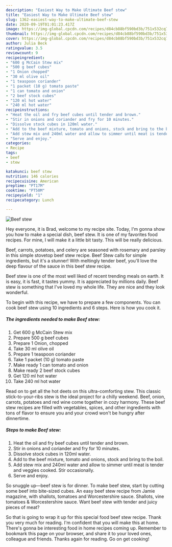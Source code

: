 ```yaml
---
description: "Easiest Way to Make Ultimate Beef stew"
title: "Easiest Way to Make Ultimate Beef stew"
slug: 1362-easiest-way-to-make-ultimate-beef-stew
date: 2020-09-19T01:01:23.417Z
image: https://img-global.cpcdn.com/recipes/d84cb88bf590bd3b/751x532cq70/beef-stew-recipe-main-photo.jpg
thumbnail: https://img-global.cpcdn.com/recipes/d84cb88bf590bd3b/751x532cq70/beef-stew-recipe-main-photo.jpg
cover: https://img-global.cpcdn.com/recipes/d84cb88bf590bd3b/751x532cq70/beef-stew-recipe-main-photo.jpg
author: Julia Beck
ratingvalue: 3.5
reviewcount: 9
recipeingredient:
- "600 g McCain Stew mix"
- "500 g beef cubes"
- "1 Onion chopped"
- "30 ml olive oil"
- "1 teaspoon coriander"
- "1 packet (10 g) tomato paste"
- "1 can tomato and onion"
- "2 beef stock cubes"
- "120 ml hot water"
- "240 ml hot water"
recipeinstructions:
- "Heat the oil and fry beef cubes until tender and brown."
- "Stir in onions and coriander and fry for 10 minutes."
- "Dissolve stock cubes in 120ml water."
- "Add to the beef mixture, tomato and onions, stock and bring to the boil."
- "Add stew mix and 240ml water and allow to simmer until meat is tender and veggies cooked. Stir occasionally."
- "Serve and enjoy."
categories:
- Recipe
tags:
- beef
- stew

katakunci: beef stew 
nutrition: 146 calories
recipecuisine: American
preptime: "PT17M"
cooktime: "PT50M"
recipeyield: "1"
recipecategory: Lunch

---
```



![Beef stew](https://img-global.cpcdn.com/recipes/d84cb88bf590bd3b/751x532cq70/beef-stew-recipe-main-photo.jpg)

Hey everyone, it is Brad, welcome to my recipe site. Today, I'm gonna show you how to make a special dish, beef stew. It is one of my favorites food recipes. For mine, I will make it a little bit tasty. This will be really delicious.

Beef, carrots, potatoes, and celery are seasoned with rosemary and parsley in this simple stovetop beef stew recipe. Beef Stew calls for simple ingredients, but it&#39;s a stunner! With meltingly tender beef, you&#39;ll love the deep flavour of the sauce in this beef stew recipe.

Beef stew is one of the most well liked of recent trending meals on earth. It is easy, it is fast, it tastes yummy. It is appreciated by millions daily. Beef stew is something that I've loved my whole life. They are nice and they look wonderful.


To begin with this recipe, we have to prepare a few components. You can cook beef stew using 10 ingredients and 6 steps. Here is how you cook it.

<!--inarticleads1-->

##### The ingredients needed to make Beef stew:

1. Get 600 g McCain Stew mix
1. Prepare 500 g beef cubes
1. Prepare 1 Onion, chopped
1. Take 30 ml olive oil
1. Prepare 1 teaspoon coriander
1. Take 1 packet (10 g) tomato paste
1. Make ready 1 can tomato and onion
1. Make ready 2 beef stock cubes
1. Get 120 ml hot water
1. Take 240 ml hot water


Read on to get all the hot deets on this ultra-comforting stew. This classic stick-to-your-ribs stew is the ideal project for a chilly weekend. Beef, onion, carrots, potatoes and red wine come together in cozy harmony. These beef stew recipes are filled with vegetables, spices, and other ingredients with tons of flavor to ensure you and your crowd won&#39;t be hungry after dinnertime. 

<!--inarticleads2-->

##### Steps to make Beef stew:

1. Heat the oil and fry beef cubes until tender and brown.
1. Stir in onions and coriander and fry for 10 minutes.
1. Dissolve stock cubes in 120ml water.
1. Add to the beef mixture, tomato and onions, stock and bring to the boil.
1. Add stew mix and 240ml water and allow to simmer until meat is tender and veggies cooked. Stir occasionally.
1. Serve and enjoy.


So snuggle up—beef stew is for dinner. To make beef stew, start by cutting some beef into bite-sized cubes. An easy beef stew recipe from Jamie magazine, with shallots, tomatoes and Worcestershire sauce. Shallots, vine tomatoes &amp; Worcestershire sauce. Want beef stew with tender and juicy pieces of meat? 

So that is going to wrap it up for this special food beef stew recipe. Thank you very much for reading. I'm confident that you will make this at home. There's gonna be interesting food in home recipes coming up. Remember to bookmark this page on your browser, and share it to your loved ones, colleague and friends. Thanks again for reading. Go on get cooking!
